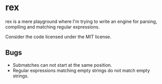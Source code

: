 # rex

rex is a mere playground where I'm trying to write an engine for parsing, compiling and matching regular expressions.

Consider the code licensed under the MIT license.

## Bugs

* Submatches can not start at the same position.
* Regular expressions matching empty strings do not match empty strings.
